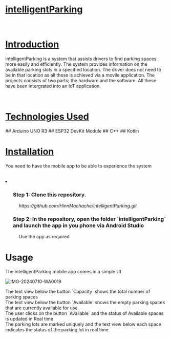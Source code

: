<h1><u><b>intelligentParking</b></u></h1>
<br>
<h1><u><b>Introduction</b></u></h1>
<p>intelligentParking is a system that assists drivers to find parking spaces more easily and efficiently. The system provides information on the available parking slots in a specified location. The driver does not need to be in that location as all these is achieved via a movile application. The projects consists of two parts; the hardware and the software. All these have been intergrated into an IoT application.</p>
<br>
<h1><u><b>Technologies Used</b></u></h1>
## Arduino UNO R3
## ESP32 DevKit Module
## C++
## Kotlin

<h1><u><b>Installation</b></u></h1>
<p>You need to have the mobile app to be able to experience the system</p>
<br>
<li>
  <ol><h3>Step 1: Clone this repository.</h3></ol>
  <p><i>&emsp;&emsp;&emsp;https://github.com/HinnMachache/intelligentParking.git</i></p>
  <ol><h3>Step 2: In the repository, open the folder `intelligentParking` and launch the app in you phone via Android Studio</h3></ol>
  <p>&emsp;&emsp;&emsp;Use the app as required</p>
</li>

<h1>Usage</h1>
<p>The intelligentParking mobile app comes in a simple UI</p>

![IMG-20240710-WA0019](https://github.com/HinnMachache/intelligentParking/assets/70755555/944a9322-73c5-491a-8384-21375fef2977)
<p>The text view below the button `Capacity` shows the total number of parking spaces<br>The text view below the button `Available` shows the empty parking spaces that are currently available for use<br>The user clicks on the button `Available` and the status of Available spaces is updated in Real time<br>The parking lots are marked uniquely and the text view below each space indicates the status of the parking lot in real time</p>


